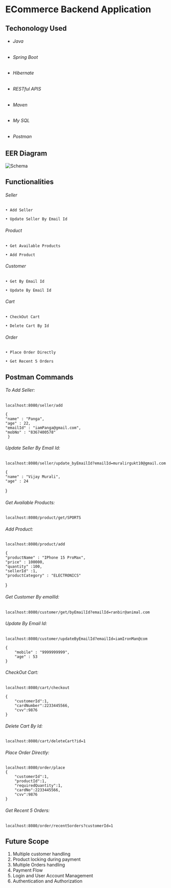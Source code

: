 # ECommerce Backend Application


 

## Techonology Used

- ###### Java

- ###### Spring Boot

- ###### Hibernate

- ###### RESTful APIS

- ###### Maven

- ###### My SQL

- ###### Postman




## EER Diagram
![Schema](https://user-images.githubusercontent.com/116377954/222906823-f7682629-2383-496b-91a0-923bcedd9b00.png)






## Functionalities

###### Seller

	• Add Seller

	• Update Seller By Email Id
       
		
###### Product

	• Get Available Products

	• Add Product


###### Customer

	• Get By Email Id

	• Update By Email Id

    

  
###### Cart

	• CheckOut Cart

	• Delete Cart By Id
      
   ###### Order

	• Place Order Directly

	• Get Recent 5 Orders

## Postman Commands

###### To Add Seller:

	localhost:8080/seller/add

	{
    "name" : "Panga",
    "age" : 22,
    "emailId" : "iamPanga@gmail.com",
    "mobNo" : "8367400578"
     }



###### Update Seller By Email Id:
	
	localhost:8080/seller/update_byEmailId?emailId=muralirgukt10@gmail.com

	{
    "name" : "Vijay Murali",
    "age" : 24
}
	

###### Get Available Products:

	localhost:8080/product/get/SPORTS

	



###### Add Product:
	
	localhost:8080/product/add

	{
    "productName" : "IPhone 15 ProMax",
    "price" : 100000,
    "quantity" :100,
    "sellerId" :1,
    "productCategory" : "ELECTRONICS"
}

	
###### Get Customer By emailId:

	localhost:8080/customer/get/byEmailId?emailId=ranbir@animal.com
  
 


###### Update By Email Id:	

	localhost:8080/customer/updateByEmailId?emailId=iamIronMan@com
  
  	{
    	"mobile" : "9999999999",
    	"age" : 53
	}



###### CheckOut Cart:	

	localhost:8080/cart/checkout
  
	{
    	"customerId":1,
    	"cardNumber":2233445566,
    	"cvv":9876
	}



###### Delete Cart By Id:	

	localhost:8080/cart/deleteCart?id=1
  



###### Place Order Directly:	

	localhost:8080/order/place
	{
    	"customerId":1,
    	"productId":1,
    	"requiredQuantity":1,
    	"cardNo":2233445566,
    	"cvv":9876
	}


###### Get Recent 5 Orders:	

	localhost:8080/order/recent5orders?customerId=1
  



## Future Scope

1. Multiple customer handling 
2. Product locking during payment
3. Multiple Orders handling 
4. Payment Flow
5. Login and User Account Management
6. Authentication and Authorization

	
